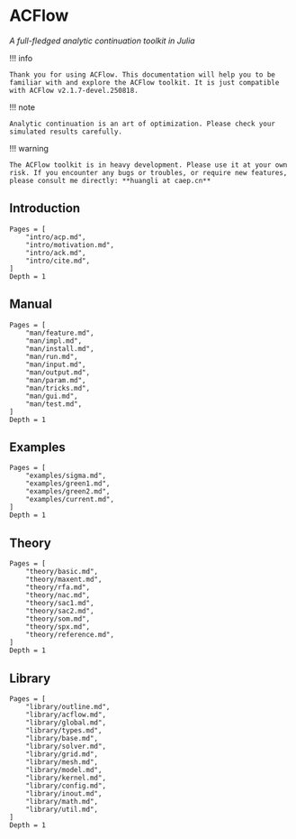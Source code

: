 # ACFlow

*A full-fledged analytic continuation toolkit in Julia*

!!! info

    Thank you for using ACFlow. This documentation will help you to be familiar with and explore the ACFlow toolkit. It is just compatible with ACFlow v2.1.7-devel.250818.

!!! note

    Analytic continuation is an art of optimization. Please check your simulated results carefully.

!!! warning

    The ACFlow toolkit is in heavy development. Please use it at your own risk. If you encounter any bugs or troubles, or require new features, please consult me directly: **huangli at caep.cn**

## Introduction

```@contents
Pages = [
    "intro/acp.md",
    "intro/motivation.md",
    "intro/ack.md",
    "intro/cite.md",
]
Depth = 1
```

## Manual

```@contents
Pages = [
    "man/feature.md",
    "man/impl.md",
    "man/install.md",
    "man/run.md",
    "man/input.md",
    "man/output.md",
    "man/param.md",
    "man/tricks.md",
    "man/gui.md",
    "man/test.md",
]
Depth = 1
```

## Examples

```@contents
Pages = [
    "examples/sigma.md",
    "examples/green1.md",
    "examples/green2.md",
    "examples/current.md",
]
Depth = 1
```

## Theory

```@contents
Pages = [
    "theory/basic.md",
    "theory/maxent.md",
    "theory/rfa.md",
    "theory/nac.md",
    "theory/sac1.md",
    "theory/sac2.md",
    "theory/som.md",
    "theory/spx.md",
    "theory/reference.md",
]
Depth = 1
```

## Library

```@contents
Pages = [
    "library/outline.md",
    "library/acflow.md",
    "library/global.md",
    "library/types.md",
    "library/base.md",
    "library/solver.md",
    "library/grid.md",
    "library/mesh.md",
    "library/model.md",
    "library/kernel.md",
    "library/config.md",
    "library/inout.md",
    "library/math.md",
    "library/util.md",
]
Depth = 1
```
